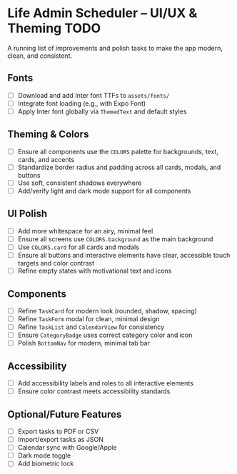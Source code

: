 # Life Admin Scheduler – UI/UX & Theming TODO

A running list of improvements and polish tasks to make the app modern, clean, and consistent.

## Fonts
- [ ] Download and add Inter font TTFs to `assets/fonts/`
- [ ] Integrate font loading (e.g., with Expo Font)
- [ ] Apply Inter font globally via `ThemedText` and default styles

## Theming & Colors
- [ ] Ensure all components use the `COLORS` palette for backgrounds, text, cards, and accents
- [ ] Standardize border radius and padding across all cards, modals, and buttons
- [ ] Use soft, consistent shadows everywhere
- [ ] Add/verify light and dark mode support for all components

## UI Polish
- [ ] Add more whitespace for an airy, minimal feel
- [ ] Ensure all screens use `COLORS.background` as the main background
- [ ] Use `COLORS.card` for all cards and modals
- [ ] Ensure all buttons and interactive elements have clear, accessible touch targets and color contrast
- [ ] Refine empty states with motivational text and icons

## Components
- [ ] Refine `TaskCard` for modern look (rounded, shadow, spacing)
- [ ] Refine `TaskForm` modal for clean, minimal design
- [ ] Refine `TaskList` and `CalendarView` for consistency
- [ ] Ensure `CategoryBadge` uses correct category color and icon
- [ ] Polish `BottomNav` for modern, minimal tab bar

## Accessibility
- [ ] Add accessibility labels and roles to all interactive elements
- [ ] Ensure color contrast meets accessibility standards

## Optional/Future Features
- [ ] Export tasks to PDF or CSV
- [ ] Import/export tasks as JSON
- [ ] Calendar sync with Google/Apple
- [ ] Dark mode toggle
- [ ] Add biometric lock 
